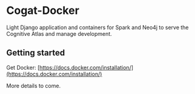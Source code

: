 # Cogat-Docker

Light Django application and containers for Spark and Neo4j to serve the Cognitive Atlas and manage development.


## Getting started

Get Docker:  [https://docs.docker.com/installation/](https://docs.docker.com/installation/)

More details to come.
